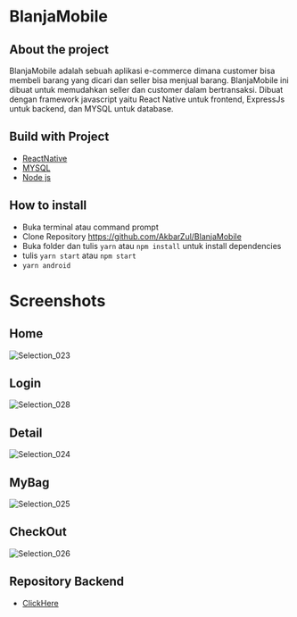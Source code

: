 # BlanjaMobile

## About the project

BlanjaMobile adalah sebuah aplikasi e-commerce dimana customer bisa membeli barang yang dicari dan seller bisa menjual barang. BlanjaMobile ini dibuat untuk memudahkan seller dan customer dalam bertransaksi. Dibuat dengan framework javascript yaitu React Native untuk frontend, ExpressJs untuk backend, dan MYSQL untuk database.

## Build with Project
* [ReactNative](https://reactnative.dev/)
* [MYSQL](https://www.mysql.com/)
* [Node js](https://nodejs.org/en/)

## How to install
* Buka terminal atau command prompt
* Clone Repository https://github.com/AkbarZul/BlanjaMobile
* Buka folder dan tulis `yarn` atau `npm install` untuk install dependencies
* tulis `yarn start` atau `npm start`
* `yarn android`

# Screenshots
## Home
![Selection_023](https://user-images.githubusercontent.com/67698809/108801868-706d0000-75c9-11eb-9360-f974ab6f6ff7.png)
## Login
![Selection_028](https://user-images.githubusercontent.com/67698809/108801886-7bc02b80-75c9-11eb-84a3-bf812e8e0c79.png)

## Detail
![Selection_024](https://user-images.githubusercontent.com/67698809/108801891-8084df80-75c9-11eb-8a34-91f6903abd34.png)
## MyBag
![Selection_025](https://user-images.githubusercontent.com/67698809/108801902-87135700-75c9-11eb-9291-1dca90c60f26.png)
## CheckOut
![Selection_026](https://user-images.githubusercontent.com/67698809/108801919-8ed2fb80-75c9-11eb-9f4b-b56dbb32abf6.png)

## Repository Backend
* [ClickHere](https://github.com/AkbarZul/BlanjaAPI)